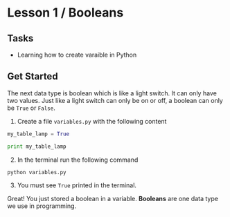 # Lesson 1 / Booleans

## Tasks
- Learning how to create varaible in Python

## Get Started
The next data type is boolean which is like a light switch. It can only have two values. Just like a light switch can only be on or off, a boolean can only be `True` or `False`.

1. Create a file `variables.py` with the following content
```py
my_table_lamp = True

print my_table_lamp
```
2. In the terminal run the following command
```shell
python variables.py
```
3. You must see `True` printed in the terminal.  

Great! You just stored a boolean in a variable. **Booleans** are one data type we use in programming.
